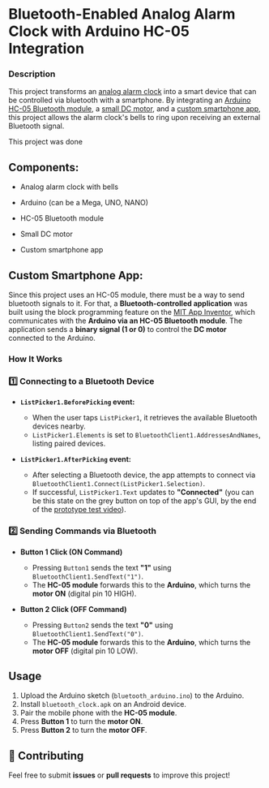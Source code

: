 <h1>Bluetooth-Enabled Analog Alarm Clock with Arduino HC-05 Integration</h1>

### Description

This project transforms an [analog alarm clock](https://github.com/danielftsilva/HC-05-Analog-Clock/blob/main/Assembly%20and%20Tests/Clock_size.jpg) into a smart device that can be controlled via bluetooth with a smartphone. By integrating an [Arduino HC-05 Bluetooth module](https://www.ptrobotics.com/modulos-bluetooth/4364-modulo-bluetooth-hc-05-para-arduino.html), a [small DC motor](https://github.com/danielftsilva/HC-05-Analog-Clock/blob/main/Assembly%20and%20Tests/Motor_and_switch.jpeg), and a [custom smartphone app](https://github.com/danielftsilva/HC-05-Analog-Clock/blob/main/GUI.png), this project allows the alarm clock's bells to ring upon receiving an external Bluetooth signal.

This project was done 


<h2>Components:</h2>

- Analog alarm clock with bells

- Arduino (can be a Mega, UNO, NANO)

- HC-05 Bluetooth module

- Small DC motor

- Custom smartphone app

<h2>Custom Smartphone App:</h2>

Since this project uses an HC-05 module, there must be a way to send bluetooth signals to it. For that, a **Bluetooth-controlled application** was built using the block programming feature on the [MIT App Inventor](https://appinventor.mit.edu/), which communicates with the **Arduino via an HC-05 Bluetooth module**. The application sends a **binary signal (1 or 0)** to control the **DC motor** connected to the Arduino.

### How It Works

### 1️⃣ Connecting to a Bluetooth Device
- **`ListPicker1.BeforePicking` event:**
  - When the user taps `ListPicker1`, it retrieves the available Bluetooth devices nearby.
  - `ListPicker1.Elements` is set to `BluetoothClient1.AddressesAndNames`, listing paired devices.

- **`ListPicker1.AfterPicking` event:**
  - After selecting a Bluetooth device, the app attempts to connect via `BluetoothClient1.Connect(ListPicker1.Selection)`.
  - If successful, `ListPicker1.Text` updates to **"Connected"** (you can be this state on the grey button on top of the app's GUI, by the end of the [prototype test video](https://github.com/danielftsilva/HC-05-Analog-Clock/blob/main/Assembly%20and%20Tests/Final_prototype_test.mp4)).

### 2️⃣ Sending Commands via Bluetooth
- **Button 1 Click (ON Command)**
  - Pressing `Button1` sends the text **"1"** using `BluetoothClient1.SendText("1")`.
  - The **HC-05 module** forwards this to the **Arduino**, which turns the **motor ON** (digital pin 10 HIGH).

- **Button 2 Click (OFF Command)**
  - Pressing `Button2` sends the text **"0"** using `BluetoothClient1.SendText("0")`.
  - The **HC-05 module** forwards this to the **Arduino**, which turns the **motor OFF** (digital pin 10 LOW).


## Usage
1. Upload the Arduino sketch (`bluetooth_arduino.ino`) to the Arduino.
2. Install `bluetooth_clock.apk` on an Android device.
3. Pair the mobile phone with the **HC-05 module**.
4. Press **Button 1** to turn the **motor ON**.
5. Press **Button 2** to turn the **motor OFF**.


## 🤝 Contributing
Feel free to submit **issues** or **pull requests** to improve this project!
